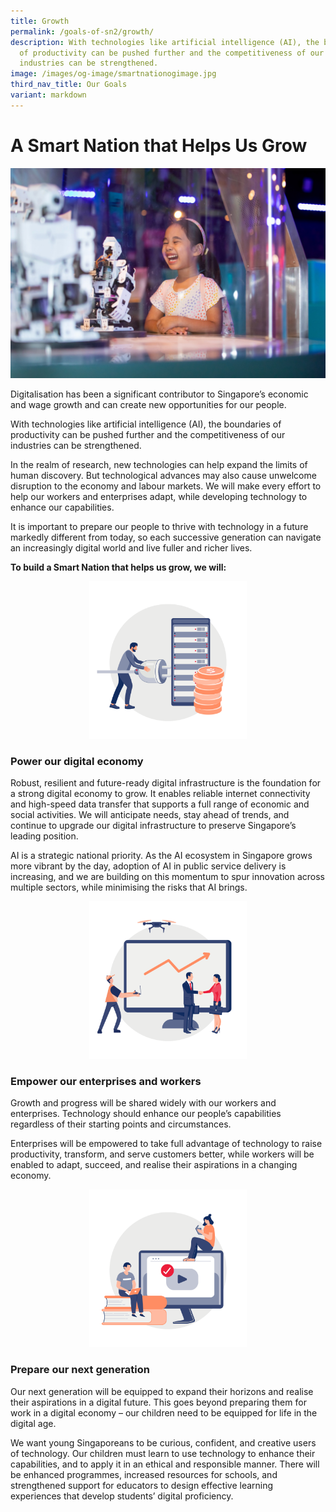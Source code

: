 ```yaml
---
title: Growth
permalink: /goals-of-sn2/growth/
description: With technologies like artificial intelligence (AI), the boundaries
  of productivity can be pushed further and the competitiveness of our
  industries can be strengthened.
image: /images/og-image/smartnationogimage.jpg
third_nav_title: Our Goals
variant: markdown
---
```

# A Smart Nation that Helps Us Grow

![Growth](/images/community/playscape/playscape_23.jpeg)

Digitalisation has been a significant contributor to Singapore’s economic and wage growth and can create new opportunities for our people.

With technologies like artificial intelligence (AI), the boundaries of productivity can be pushed further and the competitiveness of our industries can be strengthened.

In the realm of research, new technologies can help expand the limits of human discovery. But technological advances may also cause unwelcome disruption to the economy and labour markets. We will make every effort to help our workers and enterprises adapt, while developing technology to enhance our capabilities.

It is important to prepare our people to thrive with technology in a future markedly different from today, so each successive generation can navigate an increasingly digital world and live fuller and richer lives.

**To build a Smart Nation that helps us grow, we will:**

<center><div style="width:50%"><img src="/images/Goals/goals_growth_01.png" alt="Power our digital economy"></div></center>

### Power our digital economy

Robust, resilient and future-ready digital infrastructure is the foundation for a strong digital economy to grow. It enables reliable internet connectivity and high-speed data transfer that supports a full range of economic and social activities. We will anticipate needs, stay ahead of trends, and continue to upgrade our digital infrastructure to preserve Singapore’s leading position.

AI is a strategic national priority. As the AI ecosystem in Singapore grows more vibrant by the day, adoption of AI in public service delivery is increasing, and we are building on this momentum to spur innovation across multiple sectors, while minimising the risks that AI brings.

<center><div style="width:50%"><img src="/images/Goals/goals_growth_02.png" alt="Empower our enterprises and workers"></div></center>

### Empower our enterprises and workers

Growth and progress will be shared widely with our workers and enterprises. Technology should enhance our people’s capabilities regardless of their starting points and circumstances.

Enterprises will be empowered to take full advantage of technology to raise productivity, transform, and serve customers better, while workers will be enabled to adapt, succeed, and realise their aspirations in a changing economy.

<center><div style="width:50%"><img src="/images/Goals/goals_growth_03.png" alt="Prepare our next generation"></div></center>

### Prepare our next generation

Our next generation will be equipped to expand their horizons and realise their aspirations in a digital future. This goes beyond preparing them for work in a digital economy – our children need to be equipped for life in the digital age.

We want young Singaporeans to be curious, confident, and creative users of technology. Our children must learn to use technology to enhance their capabilities, and to apply it in an ethical and responsible manner. There will be enhanced programmes, increased resources for schools, and strengthened support for educators to design effective learning experiences that develop students’ digital proficiency.